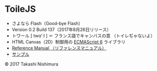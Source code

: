 # ToileJS

* さよなら Flash（​Good-bye Flash）
* Version 0.2 Build 137（2017年8月26日リリース）
* トワール [ twɑ'ːl ] ＝ フランス語でキャンバスの意 （トイレぢゃないよ）
* HTML Canvas（2D）制御用の [ECMAScript 6](https://github.com/TakashiNishimura/HelloWorld/blob/master/ECMAScript6/ECMAScript6_reference.md) ライブラリ
* [Reference Manual （リファレンスマニュアル）](https://github.com/TakashiNishimura/toile.js/blob/master/doc/reference.md)
* [サンプル](https://github.com/TakashiNishimura/ToileJS/tree/master/examples)

© 2017 Takashi Nishimura